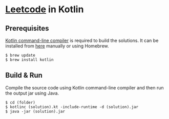 # [Leetcode](https://leetcode.com/) in Kotlin

## Prerequisites
[Kotlin command-line compiler](https://kotlinlang.org/docs/command-line.html) is required to build the solutions. It can be installed from [here](https://github.com/JetBrains/kotlin/releases/) manually or using Homebrew.

```
$ brew update
$ brew install kotlin
```

## Build & Run
Compile the source code using Kotlin command-line compiler and then run the output jar using Java.

```
$ cd (folder)
$ kotlinc (solution).kt -include-runtime -d (solution).jar
$ java -jar (solution).jar
```
